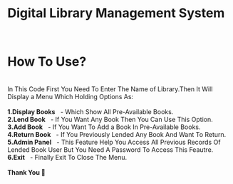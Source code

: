 # Digital Library Management System
<br>
<h1> How To Use? </h1>  <br>
In This Code First You Need To Enter The Name of Library.Then It Will Display a Menu Which Holding Options As:       <br>
<br>
<b>1.Display Books</b> &nbsp; -  Which Show All Pre-Available Books.<br>  
<b>2.Lend Book</b>      &nbsp; -  If You Want Any Book Then You Can Use This Option.<br>
<b>3.Add Book</b>        &nbsp; -  If You Want To Add a Book In Pre-Available Books.<br>
<b>4.Return Book</b>      &nbsp; -  If You Previously Lended Any Book And Want To Return.<br>
<b>5.Admin Panel</b>      &nbsp; -  This Feature Help You Access All Previous Records Of Lended Book User But You Need A Password To Access This Feautre.<br>
<b>6.Exit</b>            &nbsp; -  Finally Exit To Close The Menu.<br>
<br>
<b> Thank You 👻  </b>  

